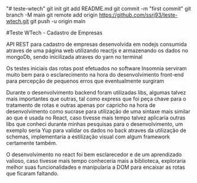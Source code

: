 "# teste-wtech"  git init git add README.md git commit -m "first commit" git branch -M main git remote add origin https://github.com/ssrj93/teste-wtech.git git push -u origin main

#Teste WTech - Cadastro de Empresas

API REST para cadastro de empresas desenvolvida em nodejs consumida 
atraves de uma página web utilizando reactjs e armazenando os dados
no mongoDb, sendo inicilizada atraves do yarn no terminal

Os testes iniciais das rotas post efetuados no software Insomnia 
serviram muito bem para o esclarecimento na hora do desenvolvimento front-end para percepção de pequenos erros que eventualmente surgiram

Durante o desenvolvimento backend foram utilizadas libs, algumas talvez mais importantes que outras, tal como express que foi
peça chave para o tratamento de rotas e outras apenas por capricho na
hora de desenvolvimento como sucrase para utilização de uma sintaxe mais similar ao que é usada no React, caso tivesse mais tempo talvez aplicaria outras libs que conheci durante minhas pesquisas para o desenvolvimento, um exemplo seria Yup para validar os dados no back atraves da utilização de schemas, implementaria a estilização visual com algum framework certamente também.

O desenvolvimento no react foi bem esclarecedor e de um aprendizado valioso, caso tivesse mais tempo conheceria mais a biblioteca, exploraria melhor suas funcionalidades e manipularia a DOM para encaixar as rotas que ficaram faltando. 

